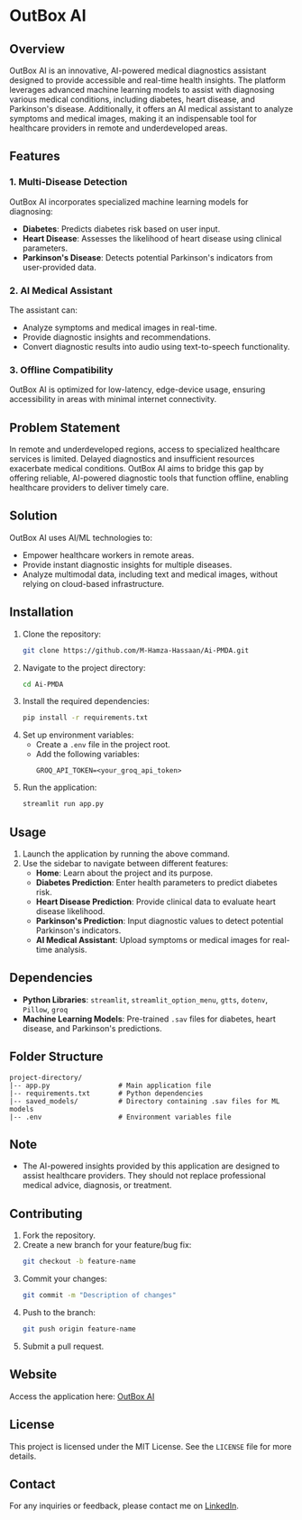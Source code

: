 # OutBox AI

## Overview

OutBox AI is an innovative, AI-powered medical diagnostics assistant designed to provide accessible and real-time health insights. The platform leverages advanced machine learning models to assist with diagnosing various medical conditions, including diabetes, heart disease, and Parkinson's disease. Additionally, it offers an AI medical assistant to analyze symptoms and medical images, making it an indispensable tool for healthcare providers in remote and underdeveloped areas.

## Features

### 1. **Multi-Disease Detection**

OutBox AI incorporates specialized machine learning models for diagnosing:

- **Diabetes**: Predicts diabetes risk based on user input.
- **Heart Disease**: Assesses the likelihood of heart disease using clinical parameters.
- **Parkinson's Disease**: Detects potential Parkinson's indicators from user-provided data.

### 2. **AI Medical Assistant**

The assistant can:

- Analyze symptoms and medical images in real-time.
- Provide diagnostic insights and recommendations.
- Convert diagnostic results into audio using text-to-speech functionality.

### 3. **Offline Compatibility**

OutBox AI is optimized for low-latency, edge-device usage, ensuring accessibility in areas with minimal internet connectivity.

## Problem Statement

In remote and underdeveloped regions, access to specialized healthcare services is limited. Delayed diagnostics and insufficient resources exacerbate medical conditions. OutBox AI aims to bridge this gap by offering reliable, AI-powered diagnostic tools that function offline, enabling healthcare providers to deliver timely care.

## Solution

OutBox AI uses AI/ML technologies to:

- Empower healthcare workers in remote areas.
- Provide instant diagnostic insights for multiple diseases.
- Analyze multimodal data, including text and medical images, without relying on cloud-based infrastructure.

## Installation

1. Clone the repository:
   ```bash
   git clone https://github.com/M-Hamza-Hassaan/Ai-PMDA.git
   ```
2. Navigate to the project directory:
   ```bash
   cd Ai-PMDA
   ```
3. Install the required dependencies:
   ```bash
   pip install -r requirements.txt
   ```
4. Set up environment variables:
   - Create a `.env` file in the project root.
   - Add the following variables:
     ```
     GROQ_API_TOKEN=<your_groq_api_token>
     ```
5. Run the application:
   ```bash
   streamlit run app.py
   ```

## Usage

1. Launch the application by running the above command.
2. Use the sidebar to navigate between different features:
   - **Home**: Learn about the project and its purpose.
   - **Diabetes Prediction**: Enter health parameters to predict diabetes risk.
   - **Heart Disease Prediction**: Provide clinical data to evaluate heart disease likelihood.
   - **Parkinson's Prediction**: Input diagnostic values to detect potential Parkinson's indicators.
   - **AI Medical Assistant**: Upload symptoms or medical images for real-time analysis.

## Dependencies

- **Python Libraries**: `streamlit`, `streamlit_option_menu`, `gtts`, `dotenv`, `Pillow`, `groq`
- **Machine Learning Models**: Pre-trained `.sav` files for diabetes, heart disease, and Parkinson's predictions.

## Folder Structure

```
project-directory/
|-- app.py                 # Main application file
|-- requirements.txt       # Python dependencies
|-- saved_models/          # Directory containing .sav files for ML models
|-- .env                   # Environment variables file
```

## Note

- The AI-powered insights provided by this application are designed to assist healthcare providers. They should not replace professional medical advice, diagnosis, or treatment.

## Contributing

1. Fork the repository.
2. Create a new branch for your feature/bug fix:
   ```bash
   git checkout -b feature-name
   ```
3. Commit your changes:
   ```bash
   git commit -m "Description of changes"
   ```
4. Push to the branch:
   ```bash
   git push origin feature-name
   ```
5. Submit a pull request.

## Website
Access the application here: [OutBox AI](https://outbox-ai.streamlit.app/)

## License

This project is licensed under the MIT License. See the `LICENSE` file for more details.

## Contact

For any inquiries or feedback, please contact me on [LinkedIn](https://www.linkedin.com/in/muhammad-hamza-hassaan/).

